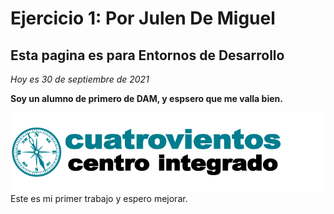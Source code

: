 # Ejercicio 1: Por Julen De Miguel

## Esta pagina es para Entornos de Desarrollo

 _Hoy es 30 de septiembre de 2021_

 **Soy un alumno de primero de DAM, y espsero que me valla bien.**

![LOGO DE MI CENTRO](./img/logo-cuatrovientos-2-1.png)
Este es mi primer trabajo y espero mejorar.
